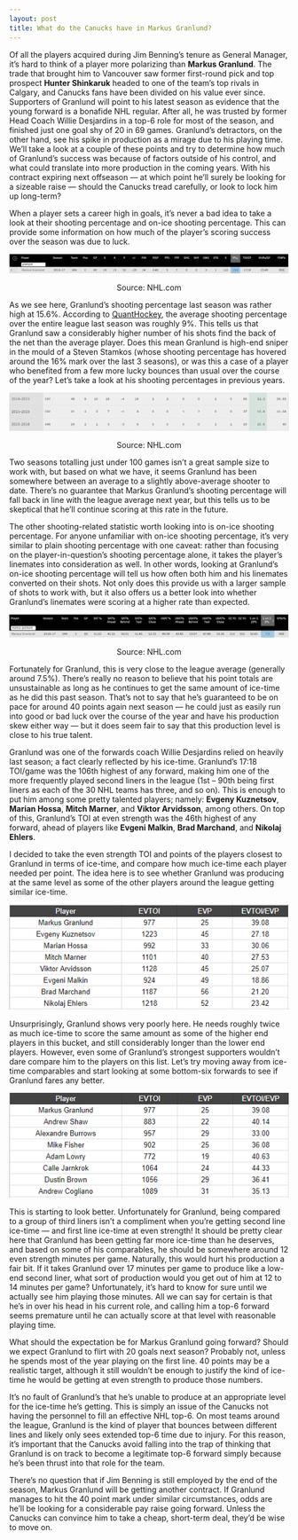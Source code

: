 ```yaml
---
layout: post
title: What do the Canucks have in Markus Granlund?
---
```


Of all the players acquired during Jim Benning’s tenure as General Manager, it’s hard to think of a player more polarizing than **Markus Granlund**. The trade that brought him to Vancouver saw former first-round pick and top prospect **Hunter Shinkaruk** headed to one of the team’s top rivals in Calgary, and Canucks fans have been divided on his value ever since. Supporters of Granlund will point to his latest season as evidence that the young forward is a bonafide NHL regular. After all, he was trusted by former Head Coach Willie Desjardins in a top-6 role for most of the season, and finished just one goal shy of 20 in 69 games. Granlund’s detractors, on the other hand, see his spike in production as a mirage due to his playing time. We’ll take a look at a couple of these points and try to determine how much of Granlund’s success was because of factors outside of his control, and what could translate into more production in the coming years. With his contract expiring next offseason — at which point he’ll surely be looking for a sizeable raise — should the Canucks tread carefully, or look to lock him up long-term?

When a player sets a career high in goals, it’s never a bad idea to take a look at their shooting percentage and on-ice shooting percentage. This can provide some information on how much of the player’s scoring success over the season was due to luck.

![Granlund shooting percentage](/images/granlund/granlund-shooting.png)
<p style="text-align: center; font-size: 14px;">Source: NHL.com</p>

As we see here, Granlund’s shooting percentage last season was rather high at 15.6%. According to [QuantHockey](https://www.quanthockey.com/TS/TS_ShotPercentage.php), the average shooting percentage over the entire league last season was roughly 9%. This tells us that Granlund saw a considerably higher number of his shots find the back of the net than the average player. Does this mean Granlund is high-end sniper in the mould of a Steven Stamkos (whose shooting percentage has hovered around the 16% mark over the last 3 seasons), or was this a case of a player who benefited from a few more lucky bounces than usual over the course of the year? Let’s take a look at his shooting percentages in previous years.

![Granlund shooting percentage](/images/granlund/granlund-shooting2.png)
<p style="text-align: center; font-size: 14px;">Source: NHL.com</p>

Two seasons totalling just under 100 games isn’t a great sample size to work with, but based on what we have, it seems Granlund has been somewhere between an average to a slightly above-average shooter to date. There’s no guarantee that Markus Granlund’s shooting percentage will fall back in line with the league average next year, but this tells us to be skeptical that he’ll continue scoring at this rate in the future.

The other shooting-related statistic worth looking into is on-ice shooting percentage. For anyone unfamiliar with on-ice shooting percentage, it’s very similar to plain shooting percentage with one caveat: rather than focusing on the player-in-question’s shooting percentage alone, it takes the player’s linemates into consideration as well. In other words, looking at Granlund’s on-ice shooting percentage will tell us how often both him and his linemates converted on their shots. Not only does this provide us with a larger sample of shots to work with, but it also offers us a better look into whether Granlund’s linemates were scoring at a higher rate than expected.

![Granlund shooting percentage 5-on-5](/images/granlund/granlund-shooting3.png)
<p style="text-align: center; font-size: 14px;">Source: NHL.com</p>

Fortunately for Granlund, this is very close to the league average (generally around 7.5%). There’s really no reason to believe that his point totals are unsustainable as long as he continues to get the same amount of ice-time as he did this past season. That’s not to say that he’s guaranteed to be on pace for around 40 points again next season — he could just as easily run into good or bad luck over the course of the year and have his production skew either way — but it does seem fair to say that this production level is close to his true talent.

Granlund was one of the forwards coach Willie Desjardins relied on heavily last season; a fact clearly reflected by his ice-time. Granlund’s 17:18 TOI/game was the 106th highest of any forward, making him one of the more frequently played second liners in the league (1st – 90th being first liners as each of the 30 NHL teams has three, and so on). This is enough to put him among some pretty talented players; namely: **Evgeny Kuznetsov**, **Marian Hossa**, **Mitch Marner**, and **Viktor Arvidsson**, among others. On top of this, Granlund’s TOI at even strength was the 46th highest of any forward, ahead of players like **Evgeni Malkin**, **Brad Marchand**, and **Nikolaj Ehlers**.

I decided to take the even strength TOI and points of the players closest to Granlund in terms of ice-time, and compare how much ice-time each player needed per point. The idea here is to see whether Granlund was producing at the same level as some of the other players around the league getting similar ice-time.

<div style="text-align: center;">
	<img src="/images/granlund/granlund-toi.png" alt="Granlund even strength ice time">
</div>

Unsurprisingly, Granlund shows very poorly here. He needs roughly twice as much ice-time to score the same amount as some of the higher end players in this bucket, and still considerably longer than the lower end players. However, even some of Granlund’s strongest supporters wouldn’t dare compare him to the players on this list. Let’s try moving away from ice-time comparables and start looking at some bottom-six forwards to see if Granlund fares any better.

<div style="text-align: center;">
	<img src="/images/granlund/granlund-toi3.png" alt="Granlund even strength ice time">
</div>

This is starting to look better. Unfortunately for Granlund, being compared to a group of third liners isn’t a compliment when you’re getting second line ice-time — and first line ice-time at even strength! It should be pretty clear here that Granlund has been getting far more ice-time than he deserves, and based on some of his comparables, he should be somewhere around 12 even strength minutes per game. Naturally, this would hurt his production a fair bit. If it takes Granlund over 17 minutes per game to produce like a low-end second liner, what sort of production would you get out of him at 12 to 14 minutes per game? Unfortunately, it’s hard to know for sure until we actually see him playing those minutes. All we can say for certain is that he’s in over his head in his current role, and calling him a top-6 forward seems premature until he can actually score at that level with reasonable playing time.

What should the expectation be for Markus Granlund going forward? Should we expect Granlund to flirt with 20 goals next season? Probably not, unless he spends most of the year playing on the first line. 40 points may be a realistic target, although it still wouldn’t be enough to justify the kind of ice-time he would be getting at even strength to produce those numbers.

It’s no fault of Granlund’s that he’s unable to produce at an appropriate level for the ice-time he’s getting. This is simply an issue of the Canucks not having the personnel to fill an effective NHL top-6. On most teams around the league, Granlund is the kind of player that bounces between different lines and likely only sees extended top-6 time due to injury. For this reason, it’s important that the Canucks avoid falling into the trap of thinking that Granlund is on track to become a legitimate top-6 forward simply because he’s been thrust into that role for the team.

There’s no question that if Jim Benning is still employed by the end of the season, Markus Granlund will be getting another contract. If Granlund manages to hit the 40 point mark under similar circumstances, odds are he’ll be looking for a considerable pay raise going forward. Unless the Canucks can convince him to take a cheap, short-term deal, they’d be wise to move on.
